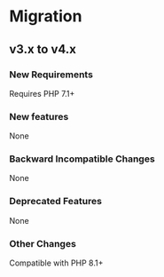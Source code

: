 # Migration

## v3.x to v4.x

### New Requirements

Requires PHP 7.1+

### New features

None

### Backward Incompatible Changes

None

### Deprecated Features

None

### Other Changes

Compatible with PHP 8.1+
